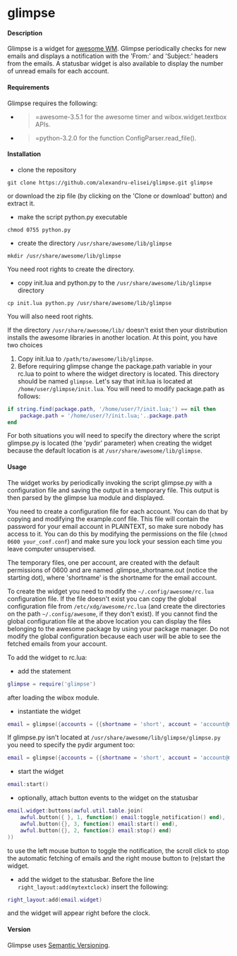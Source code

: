 glimpse
=======


#### Description
Glimpse is a widget for [awesome WM](https://awesomewm.org/). Glimpse periodically checks for new emails and displays a notification with the 'From:' and 'Subject:' headers from the emails. A statusbar widget is also available to display the number of unread emails for each account.


#### Requirements
Glimpse requires the following:
- >=awesome-3.5.1 for the awesome timer and wibox.widget.textbox APIs.
- >=python-3.2.0 for the function ConfigParser.read_file().


#### Installation
- clone the repository
```
git clone https://github.com/alexandru-elisei/glimpse.git glimpse
```
or download the zip file (by clicking on the 'Clone or download' button) and extract it.
- make the script python.py executable
```
chmod 0755 python.py
```
- create the directory `/usr/share/awesome/lib/glimpse`
```
mkdir /usr/share/awesome/lib/glimpse
```
You need root rights to create the directory.
- copy init.lua and python.py to the `/usr/share/awesome/lib/glimpse` directory
```
cp init.lua python.py /usr/share/awesome/lib/glimpse
```
You will also need root rights.

If the directory `/usr/share/awesome/lib/` doesn't exist then your distribution installs the awesome libraries in another location. At this point, you have two choices

1. Copy init.lua to `/path/to/awesome/lib/glimpse`.
2. Before requiring glimpse change the package.path variable in your rc.lua to point to where the widget directory is located. This directory should be named `glimpse`. Let's say that init.lua is located at `/home/user/glimpse/init.lua`. You will need to modify package.path as follows:
```lua
if string.find(package.path, '/home/user/?/init.lua;') == nil then
    package.path = '/home/user/?/init.lua;'..package.path
end
```
For both situations you will need to specify the directory where the script glimpse.py is located (the 'pydir' parameter) when creating the widget because the default location is at `/usr/share/awesome/lib/glimpse`.


#### Usage
The widget works by periodically invoking the script glimpse.py with a configuration file and saving the output in a temporary file. This output is then parsed by the glimpse lua module and displayed.

You need to create a configuration file for each account. You can do that by copying and modifying the example.conf file. This file will contain the password for your email account in PLAINTEXT, so make sure nobody has access to it. You can do this by modifying the permissions on the file (`chmod 0600 your_conf.conf`) and make sure you lock your session each time you leave computer unsupervised.

The temporary files, one per account, are created with the default permissions of 0600 and are named .glimpse_shortname.out (notice the starting dot), where 'shortname' is the shortname for the email account.

To create the widget you need to modify the `~/.config/awesome/rc.lua` configuration file. If the file doesn't exist you can copy the global configuration file from `/etc/xdg/awesome/rc.lua` (and create the directories on the path `~/.config/awesome`, if they don't exist). If you cannot find the global configuration file at the above location you can display the files belonging to the awesome package by using your package manager. Do not modify the global configuration because each user will be able to see the fetched emails from your account.

To add the widget to rc.lua:
- add the statement
```lua
glimpse = require('glimpse')
```
after loading the wibox module.
- instantiate the widget
```lua
email = glimpse({accounts = {{shortname = 'short', account = 'account@mail.com', conf = '~/account.conf'}}})
```
If glimpse.py isn't located at `/usr/share/awesome/lib/glimpse/glimpse.py` you need to specify the pydir argument too:
```lua
email = glimpse({accounts = {{shortname = 'short', account = 'account@mail.com', conf = '~/account.conf'}}, pydir = /path/to/glimpse.py})
```
- start the widget
```lua
email:start()
```
- optionally, attach button events to the widget on the statusbar
```lua
email.widget:buttons(awful.util.table.join(
    awful.button({ }, 1, function() email:toggle_notification() end),
    awful.button({}, 3, function() email:start() end),
    awful.button({}, 2, function() email:stop() end)
))
```
to use the left mouse button to toggle the notification, the scroll click to stop the automatic fetching of emails and the right mouse button to (re)start the widget.
- add the widget to the statusbar. Before the line `right_layout:add(mytextclock)` insert the following:
```lua
right_layout:add(email.widget)
```
and the widget will appear right before the clock.


#### Version
Glimpse uses [Semantic Versioning](http://semver.org/).
